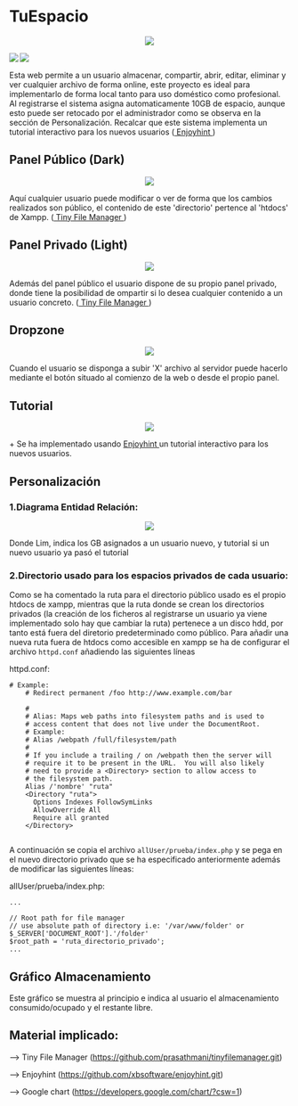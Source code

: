 # TuEspacio
<p align="center"><img src="https://github.com/AcoranGonzalezMoray/MyDrive/blob/main/images/Home.png"></p>
<img align=left src="https://img.shields.io/badge/PHP-777BB4?style=for-the-badge&logo=php&logoColor=white"><img align=left src="https://img.shields.io/badge/HTML5-E34F26?style=for-the-badge&logo=html5&logoColor=white">
<p><br>

Esta web permite a un usuario almacenar, compartir, abrir, editar, eliminar y ver cualquier archivo de forma online, este proyecto es ideal para implementarlo de forma local tanto para uso doméstico como profesional. Al registrarse el sistema asigna automaticamente 10GB de espacio, aunque esto puede ser retocado por el administrador como se observa en la sección de Personalización. Recalcar que este sistema implementa un tutorial interactivo para los nuevos usuarios (<a href="https://github.com/AcoranGonzalezMoray/MyEspace#material-implicado"> Enjoyhint </a>)
</p>

## Panel Público (Dark)
<p align="center"><img src="https://github.com/AcoranGonzalezMoray/MyDrive/blob/main/images/Contenido_P.png"></p>

<p>
Aquí cualquier usuario puede modificar o ver de forma que los cambios realizados son público, el contenido de este  'directorio' pertence al 'htdocs' de Xampp. (<a href="https://github.com/AcoranGonzalezMoray/MyEspace#material-implicado"> Tiny File Manager </a>)
</p>

## Panel Privado (Light)
<p align="center"><img src="https://github.com/AcoranGonzalezMoray/MyDrive/blob/main/images/Contenido_PP.png"></p>

<p>
Además del panel público el usuario dispone de su propio panel privado, donde tiene la posibilidad de ompartir si lo desea cualquier contenido a un usuario concreto. (<a href="https://github.com/AcoranGonzalezMoray/MyEspace#material-implicado"> Tiny File Manager </a>)
</p>

## Dropzone
<p align="center"><img src="https://github.com/AcoranGonzalezMoray/MyDrive/blob/main/images/DropZone.png"></p>

<p>
Cuando el usuario se disponga a subir 'X' archivo al servidor puede hacerlo mediante el botón situado al comienzo de la web
o desde el propio panel.
</p>

## Tutorial 
<p align="center"><img src="https://github.com/AcoranGonzalezMoray/MyDrive/blob/main/images/Tutorial.png"></p>

<p>
 + Se ha implementado usando <a href="https://github.com/AcoranGonzalezMoray/MyEspace#material-implicado"> Enjoyhint </a> un tutorial interactivo para los nuevos usuarios.
</p>

## Personalización

### 1.Diagrama Entidad Relación:

<p align="center"><img src="https://github.com/AcoranGonzalezMoray/MyDrive/blob/main/images/Diagrama%20entidad%20relaci%C3%B3n.png"></p>
Donde Lim, indica los GB asignados a un usuario nuevo, y tutorial si un nuevo usuario ya pasó el tutorial
<br>

### 2.Directorio usado para los espacios privados de cada usuario:

Como se ha comentado la ruta para el directorio público usado es el propio htdocs de xampp, mientras que la ruta donde se crean los directorios privados (la creación de los ficheros al registrarse un usuario ya viene implementado solo hay que cambiar la ruta) pertenece a un disco hdd, por tanto está fuera del diretorio predeterminado como público. Para añadir una nueva ruta fuera de htdocs como accesible en xampp se ha de configurar el archivo  ```httpd.conf``` añadiendo las siguientes líneas

httpd.conf:
```
# Example:
    # Redirect permanent /foo http://www.example.com/bar

    #
    # Alias: Maps web paths into filesystem paths and is used to
    # access content that does not live under the DocumentRoot.
    # Example:
    # Alias /webpath /full/filesystem/path
    #
    # If you include a trailing / on /webpath then the server will
    # require it to be present in the URL.  You will also likely
    # need to provide a <Directory> section to allow access to
    # the filesystem path.
    Alias /'nombre' "ruta"
    <Directory "ruta">
      Options Indexes FollowSymLinks
      AllowOverride All
      Require all granted
    </Directory>
  
```

A continuación se copia el archivo ```allUser/prueba/index.php``` y se pega en el nuevo directorio privado que se ha especificado anteriormente además de modificar las siguientes líneas:

allUser/prueba/index.php:
```
...

// Root path for file manager
// use absolute path of directory i.e: '/var/www/folder' or $_SERVER['DOCUMENT_ROOT'].'/folder'
$root_path = 'ruta_directorio_privado';
...

```
## Gráfico Almacenamiento

Este gráfico se muestra al principio e indica al usuario el almacenamiento consumido/ocupado y el restante libre.

## Material implicado:

--> Tiny File Manager (https://github.com/prasathmani/tinyfilemanager.git)

--> Enjoyhint (https://github.com/xbsoftware/enjoyhint.git)

--> Google chart (https://developers.google.com/chart/?csw=1)
